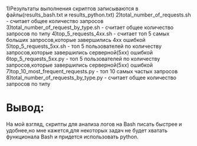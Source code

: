 1)Результаты выполнения скриптов записываются в файлы(results_bash.txt и results_python.txt)
2)total_number_of_requests.sh - считает общее количество запросов
3)total_number_of_request_by_type.sh - считает общее количество запросов по типу 
4)top_5_requests_4xx.sh - считает топ 5 самых больших запросов,которые завершились 4хх ошибкой
5)top_5_requests_5xx.sh - топ 5 пользователей по количеству запросов,которые завершились серверной(5хх) ошибкой
6top_5_requests_5xx.py - топ 5 пользователей по количеству запросов,которые завершились серверной(5хх) ошибкой
7)top_10_most_frequent_requests.py - топ 10 самых частых запросов
8)total_number_of_requests_by_type.py - считает общее количество запросов по типу

#                                **Вывод:**
На мой взгляд, cкрипты для анализа логов на Bash писать быстрее и удобнее,но мне кажется,для некоторых задач не будет хватать функционала Bash и придется использовать python.